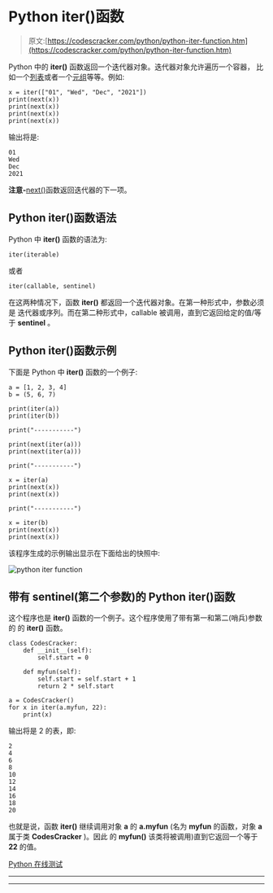 # Python iter()函数

> 原文:[https://codescracker.com/python/python-iter-function.htm](https://codescracker.com/python/python-iter-function.htm)

Python 中的 **iter()** 函数返回一个迭代器对象。迭代器对象允许遍历一个容器， 比如一个[列表](/python/python-lists.htm)或者一个[元组](/python/python-tuples.htm)等等。例如:

```
x = iter(["01", "Wed", "Dec", "2021"])
print(next(x))
print(next(x))
print(next(x))
print(next(x))
```

输出将是:

```
01
Wed
Dec
2021
```

**注意-**[next()](/python/python-next-function.htm)函数返回迭代器的下一项。

## Python iter()函数语法

Python 中 **iter()** 函数的语法为:

```
iter(iterable)
```

或者

```
iter(callable, sentinel)
```

在这两种情况下，函数 **iter()** 都返回一个迭代器对象。在第一种形式中，参数必须是 迭代器或序列。而在第二种形式中，callable 被调用，直到它返回给定的值/等于 **sentinel** 。

## Python iter()函数示例

下面是 Python 中 **iter()** 函数的一个例子:

```
a = [1, 2, 3, 4]
b = (5, 6, 7)

print(iter(a))
print(iter(b))

print("-----------")

print(next(iter(a)))
print(next(iter(a)))

print("-----------")

x = iter(a)
print(next(x))
print(next(x))

print("-----------")

x = iter(b)
print(next(x))
print(next(x))
```

该程序生成的示例输出显示在下面给出的快照中:

![python iter function](../Images/e9259b219ec6cfdb7df7f340ddab7259.png)

## 带有 sentinel(第二个参数)的 Python iter()函数

这个程序也是 **iter()** 函数的一个例子。这个程序使用了带有第一和第二(哨兵)参数的 的 **iter()** 函数。

```
class CodesCracker:
    def __init__(self):
        self.start = 0

    def myfun(self):
        self.start = self.start + 1
        return 2 * self.start

a = CodesCracker()
for x in iter(a.myfun, 22):
    print(x)
```

输出将是 2 的表，即:

```
2
4
6
8
10
12
14
16
18
20
```

也就是说，函数 **iter()** 继续调用对象 **a** 的 **a.myfun** (名为 **myfun** 的函数，对象 **a** 属于类 **CodesCracker** )。因此 的 **myfun()** 该类将被调用)直到它返回一个等于 **22** 的值。

[Python 在线测试](/exam/showtest.php?subid=10)

* * *

* * *